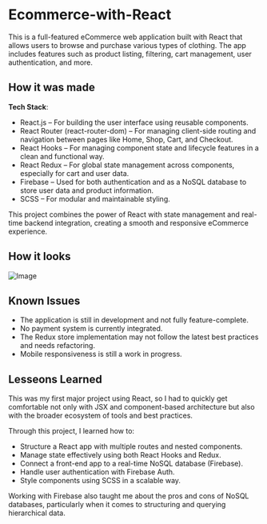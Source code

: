 # Ecommerce-with-React

This is a full-featured eCommerce web application built with React that allows users to browse and purchase various types of clothing. The app includes features such as product listing, filtering, cart management, user authentication, and more.

## How it was made

**Tech Stack**:

- React.js – For building the user interface using reusable components.
- React Router (react-router-dom) – For managing client-side routing and navigation between pages like Home, Shop, Cart, and Checkout.
- React Hooks – For managing component state and lifecycle features in a clean and functional way.
- React Redux – For global state management across components, especially for cart and user data.
- Firebase – Used for both authentication and as a NoSQL database to store user data and product information.
- SCSS – For modular and maintainable styling.

This project combines the power of React with state management and real-time backend integration, creating a smooth and responsive eCommerce experience.

## How it looks

![Image](https://i.imgur.com/TP9Yi04.png)

## Known Issues

- The application is still in development and not fully feature-complete.
- No payment system is currently integrated.
- The Redux store implementation may not follow the latest best practices and needs refactoring.
- Mobile responsiveness is still a work in progress.

## Lesseons Learned

This was my first major project using React, so I had to quickly get comfortable not only with JSX and component-based architecture but also with the broader ecosystem of tools and best practices.

Through this project, I learned how to:

- Structure a React app with multiple routes and nested components.
- Manage state effectively using both React Hooks and Redux.
- Connect a front-end app to a real-time NoSQL database (Firebase).
- Handle user authentication with Firebase Auth.
- Style components using SCSS in a scalable way.

Working with Firebase also taught me about the pros and cons of NoSQL databases, particularly when it comes to structuring and querying hierarchical data.

